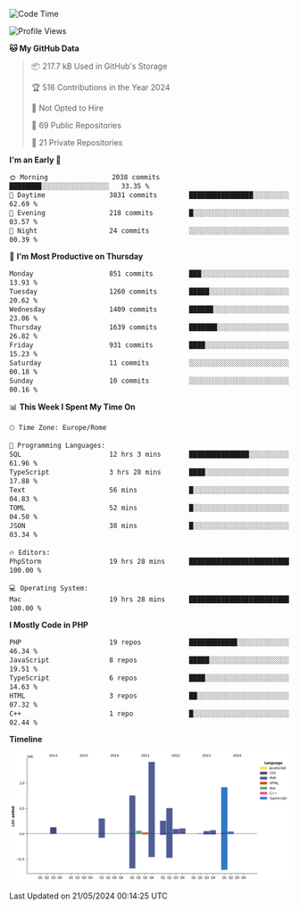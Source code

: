 <!--START_SECTION:waka-->
![Code Time](http://img.shields.io/badge/Code%20Time-5%2C058%20hrs%2058%20mins-blue)

![Profile Views](http://img.shields.io/badge/Profile%20Views-0-blue)

**🐱 My GitHub Data** 

> 📦 217.7 kB Used in GitHub's Storage 
 > 
> 🏆 516 Contributions in the Year 2024
 > 
> 🚫 Not Opted to Hire
 > 
> 📜 69 Public Repositories 
 > 
> 🔑 21 Private Repositories 
 > 
**I'm an Early 🐤** 

```text
🌞 Morning                2038 commits        ████████░░░░░░░░░░░░░░░░░   33.35 % 
🌆 Daytime                3831 commits        ████████████████░░░░░░░░░   62.69 % 
🌃 Evening                218 commits         █░░░░░░░░░░░░░░░░░░░░░░░░   03.57 % 
🌙 Night                  24 commits          ░░░░░░░░░░░░░░░░░░░░░░░░░   00.39 % 
```
📅 **I'm Most Productive on Thursday** 

```text
Monday                   851 commits         ███░░░░░░░░░░░░░░░░░░░░░░   13.93 % 
Tuesday                  1260 commits        █████░░░░░░░░░░░░░░░░░░░░   20.62 % 
Wednesday                1409 commits        ██████░░░░░░░░░░░░░░░░░░░   23.06 % 
Thursday                 1639 commits        ███████░░░░░░░░░░░░░░░░░░   26.82 % 
Friday                   931 commits         ████░░░░░░░░░░░░░░░░░░░░░   15.23 % 
Saturday                 11 commits          ░░░░░░░░░░░░░░░░░░░░░░░░░   00.18 % 
Sunday                   10 commits          ░░░░░░░░░░░░░░░░░░░░░░░░░   00.16 % 
```


📊 **This Week I Spent My Time On** 

```text
🕑︎ Time Zone: Europe/Rome

💬 Programming Languages: 
SQL                      12 hrs 3 mins       ███████████████░░░░░░░░░░   61.96 % 
TypeScript               3 hrs 28 mins       ████░░░░░░░░░░░░░░░░░░░░░   17.88 % 
Text                     56 mins             █░░░░░░░░░░░░░░░░░░░░░░░░   04.83 % 
TOML                     52 mins             █░░░░░░░░░░░░░░░░░░░░░░░░   04.50 % 
JSON                     38 mins             █░░░░░░░░░░░░░░░░░░░░░░░░   03.34 % 

🔥 Editors: 
PhpStorm                 19 hrs 28 mins      █████████████████████████   100.00 % 

💻 Operating System: 
Mac                      19 hrs 28 mins      █████████████████████████   100.00 % 
```

**I Mostly Code in PHP** 

```text
PHP                      19 repos            ████████████░░░░░░░░░░░░░   46.34 % 
JavaScript               8 repos             █████░░░░░░░░░░░░░░░░░░░░   19.51 % 
TypeScript               6 repos             ████░░░░░░░░░░░░░░░░░░░░░   14.63 % 
HTML                     3 repos             ██░░░░░░░░░░░░░░░░░░░░░░░   07.32 % 
C++                      1 repo              █░░░░░░░░░░░░░░░░░░░░░░░░   02.44 % 
```



**Timeline**

![Lines of Code chart](https://raw.githubusercontent.com/frnwtr/frnwtr/main/assets/bar_graph.png)


 Last Updated on 21/05/2024 00:14:25 UTC
<!--END_SECTION:waka-->